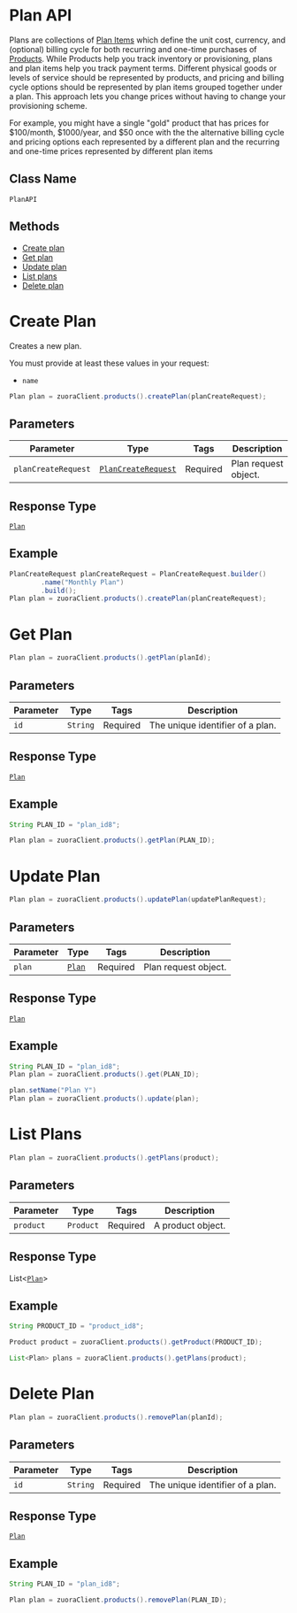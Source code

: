 # Plan API

Plans are collections of [Plan Items](/doc/plan-item-api.md) which define the unit cost, currency, and (optional) billing cycle for both recurring and one-time purchases of [Products](/doc/product-api.md). While Products help you track inventory or provisioning, plans and plan items help you track payment terms. Different physical goods or levels of service should be represented by products, and pricing and billing cycle options should be represented by plan items grouped together under a plan. This approach lets you change prices without having to change your provisioning scheme.

For example, you might have a single "gold" product that has prices for $100/month, $1000/year, and $50 once with the the alternative billing cycle and pricing options each represented by a different plan and the recurring and one-time prices represented by different plan items

## Class Name

`PlanAPI`

## Methods

* [Create plan](/doc/plan-api.md#create-plan)
* [Get plan](/doc/plan-api.md#get-plan)
* [Update plan](/doc/plan-api.md#update-plan)
* [List plans](/doc/plan-api.md#list-plans)
* [Delete plan](/doc/plan-api.md#delete-plan)


# Create Plan

Creates a new plan.

You must provide at least these values in your request:

- `name`

```java
Plan plan = zuoraClient.products().createPlan(planCreateRequest);
```

## Parameters

| Parameter | Type | Tags | Description |
|  --- | --- | --- | --- |
| `planCreateRequest` | [`PlanCreateRequest`](/doc/models/plan-create-request.md) | Required | Plan request object. |

## Response Type

[`Plan`](/doc/models/plan.md)

## Example

```java
PlanCreateRequest planCreateRequest = PlanCreateRequest.builder()
        .name("Monthly Plan")
        .build();
Plan plan = zuoraClient.products().createPlan(planCreateRequest);
```

# Get Plan

```java
Plan plan = zuoraClient.products().getPlan(planId);
```

## Parameters

| Parameter | Type | Tags | Description |
|  --- | --- | --- | --- |
| `id` | `String` | Required | The unique identifier of a plan. |


## Response Type

[`Plan`](/doc/models/plan.md)


## Example 

```java
String PLAN_ID = "plan_id8";

Plan plan = zuoraClient.products().getPlan(PLAN_ID);
```


# Update Plan

```java
Plan plan = zuoraClient.products().updatePlan(updatePlanRequest);
```


## Parameters

| Parameter | Type | Tags | Description |
|  --- | --- | --- | --- |
| `plan` | [`Plan`](/doc/models/plan.md) | Required | Plan request object. |


## Response Type

[`Plan`](/doc/models/plan.md)


## Example 

```java
String PLAN_ID = "plan_id8";
Plan plan = zuoraClient.products().get(PLAN_ID);

plan.setName("Plan Y")
Plan plan = zuoraClient.products().update(plan);
```

# List Plans

```java
Plan plan = zuoraClient.products().getPlans(product);
```

## Parameters

| Parameter | Type | Tags | Description |
|  --- | --- | --- | --- |
| `product` | `Product` | Required | A product object. |


## Response Type

List<[`Plan`](/doc/models/plan.md)>


## Example 

```java
String PRODUCT_ID = "product_id8";

Product product = zuoraClient.products().getProduct(PRODUCT_ID);

List<Plan> plans = zuoraClient.products().getPlans(product);
```

# Delete Plan

```java
Plan plan = zuoraClient.products().removePlan(planId);
```

## Parameters

| Parameter | Type | Tags | Description |
|  --- | --- | --- | --- |
| `id` | `String` | Required | The unique identifier of a plan. |


## Response Type

[`Plan`](/doc/models/plan.md)


## Example 

```java
String PLAN_ID = "plan_id8";

Plan plan = zuoraClient.products().removePlan(PLAN_ID);
```



